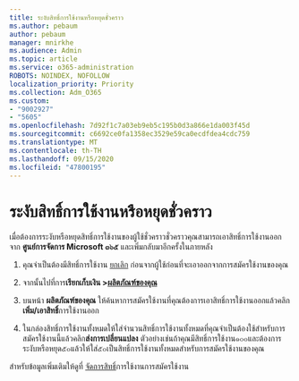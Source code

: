 ```yaml
---
title: ระงับสิทธิ์การใช้งานหรือหยุดชั่วคราว
ms.author: pebaum
author: pebaum
manager: mnirkhe
ms.audience: Admin
ms.topic: article
ms.service: o365-administration
ROBOTS: NOINDEX, NOFOLLOW
localization_priority: Priority
ms.collection: Adm_O365
ms.custom:
- "9002927"
- "5605"
ms.openlocfilehash: 7d92f1c7a03eb9eb5c195b0d3a866e1da003f45d
ms.sourcegitcommit: c6692ce0fa1358ec3529e59ca0ecdfdea4cdc759
ms.translationtype: MT
ms.contentlocale: th-TH
ms.lasthandoff: 09/15/2020
ms.locfileid: "47800195"
---
```

# <a name="suspend-or-pause-licenses"></a>ระงับสิทธิ์การใช้งานหรือหยุดชั่วคราว

เมื่อต้องการระงับหรือหยุดสิทธิ์การใช้งานของผู้ใช้ชั่วคราวชั่วคราวคุณสามารถเอาสิทธิ์การใช้งานออกจาก **ศูนย์การจัดการ Microsoft ๓๖๕** และเพิ่มกลับมาอีกครั้งในภายหลัง

1. คุณจำเป็นต้องมีสิทธิ์การใช้งาน [ยกเลิก](https://docs.microsoft.com/microsoft-365/admin/manage/remove-licenses-from-users?view=o365-worldwide) ก่อนจากผู้ใช้ก่อนที่จะเอาออกจากการสมัครใช้งานของคุณ

2. จากนั้นไปที่การ**เรียกเก็บเงิน >[ผลิตภัณฑ์ของคุณ](https://go.microsoft.com/fwlink/p/?linkid=842054)**

3. บนหน้า **ผลิตภัณฑ์ของคุณ** ให้ค้นหาการสมัครใช้งานที่คุณต้องการเอาสิทธิ์การใช้งานออกแล้วคลิก **เพิ่ม/เอาสิทธิ์**การใช้งานออก

4. ในกล่องสิทธิ์การใช้งานทั้งหมดให้ใส่จำนวนสิทธิ์การใช้งานทั้งหมดที่คุณจำเป็นต้องใช้สำหรับการสมัครใช้งานนี้แล้วคลิก**ส่งการเปลี่ยนแปลง** ตัวอย่างเช่นถ้าคุณมีสิทธิ์การใช้งาน๑๐๐และต้องการระงับหรือหยุด๕๐แล้วให้ใส่๕๐เป็นสิทธิ์การใช้งานทั้งหมดสำหรับการสมัครใช้งานของคุณ

สำหรับข้อมูลเพิ่มเติมให้ดูที่ [จัดการสิทธิ์](https://docs.microsoft.com/microsoft-365/commerce/licenses/buy-licenses?view=o365-worldwide)การใช้งานการสมัครใช้งาน
